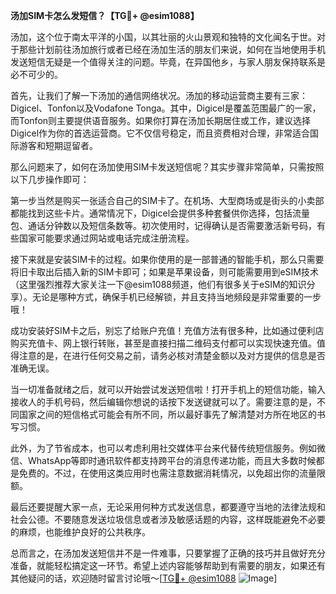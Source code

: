 **汤加SIM卡怎么发短信？【TG💪+ @esim1088】**

汤加，这个位于南太平洋的小国，以其壮丽的火山景观和独特的文化闻名于世。对于那些计划前往汤加旅行或者已经在汤加生活的朋友们来说，如何在当地使用手机发送短信无疑是一个值得关注的问题。毕竟，在异国他乡，与家人朋友保持联系是必不可少的。

首先，让我们了解一下汤加的通信网络状况。汤加的移动运营商主要有三家：Digicel、Tonfon以及Vodafone Tonga。其中，Digicel是覆盖范围最广的一家，而Tonfon则主要提供语音服务。如果你打算在汤加长期居住或工作，建议选择Digicel作为你的首选运营商。它不仅信号稳定，而且资费相对合理，非常适合国际游客和短期逗留者。

那么问题来了，如何在汤加使用SIM卡发送短信呢？其实步骤非常简单，只需按照以下几步操作即可：

第一步当然是购买一张适合自己的SIM卡了。在机场、大型商场或是街头的小卖部都能找到这些卡片。通常情况下，Digicel会提供多种套餐供你选择，包括流量包、通话分钟数以及短信条数等。初次使用时，记得确认是否需要激活新号码，有些国家可能要求通过网站或电话完成注册流程。

接下来就是安装SIM卡的过程。如果你使用的是一部普通的智能手机，那么只需要将旧卡取出后插入新的SIM卡即可；如果是苹果设备，则可能需要用到eSIM技术（这里强烈推荐大家关注一下@esim1088频道，他们有很多关于eSIM的知识分享）。无论是哪种方式，确保手机已经解锁，并且支持当地频段是非常重要的一步哦！

成功安装好SIM卡之后，别忘了给账户充值！充值方法有很多种，比如通过便利店购买充值卡、网上银行转账，甚至是直接扫描二维码支付都可以实现快速充值。值得注意的是，在进行任何交易之前，请务必核对清楚金额以及对方提供的信息是否准确无误。

当一切准备就绪之后，就可以开始尝试发送短信啦！打开手机上的短信功能，输入接收人的手机号码，然后编辑你想说的话按下发送键就可以了。需要注意的是，不同国家之间的短信格式可能会有所不同，所以最好事先了解清楚对方所在地区的书写习惯。

此外，为了节省成本，也可以考虑利用社交媒体平台来代替传统短信服务。例如微信、WhatsApp等即时通讯软件都支持跨平台的消息传递功能，而且大多数时候都是免费的。不过，在使用这类应用时也需注意数据消耗情况，以免超出你的流量限额。

最后还要提醒大家一点，无论采用何种方式发送信息，都要遵守当地的法律法规和社会公德。不要随意发送垃圾信息或者涉及敏感话题的内容，这样既能避免不必要的麻烦，也能维护良好的公共秩序。

总而言之，在汤加发送短信并不是一件难事，只要掌握了正确的技巧并且做好充分准备，就能轻松搞定这一环节。希望上述内容能够帮助到有需要的朋友，如果还有其他疑问的话，欢迎随时留言讨论哦～[[TG💪+ @esim1088](https://t.me/s/esim1088) ![Image](https://i.postimg.cc/4NQfJmqS/Snipaste-2025-05-13-00-14-12.png)]